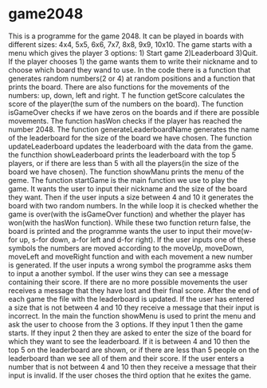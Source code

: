 # game2048

This is a programme for the game 2048. It can be played in boards with different sizes: 4x4, 5x5, 6x6, 7x7, 8x8, 9x9, 10x10.
The game starts with a menu which gives the player 3 options: 1) Start game 2)Leaderboard 3)Quit. If the player chooses 1) the game wants them to write their nickname and to choose which board they wand to use.
In the code there is a function that generates random numbers(2 or 4) at random positions and a function that prints the board. 
There are also functions for the movements of the numbers: up, down, left and right. T
he function getScore calculates the score of the player(the sum of the numbers on the board).
The function isGameOver checks if we have zeros on the boards and if there are possible movements.
The function hasWon checks if the player has reached the number 2048.
The function generateLeaderboardName generates the name of the leaderboard for the size of the board we have chosen.
The function updateLeaderboard updates the leaderboard with the data from the game.
the functhion showLeaderboard prints the leaderboard with the top 5 players, or if there are less than 5 with all the players(in the size of the board we have chosen).
The function showManu prints the menu of the geme.
The function startGame is the main function we use to play the game. It wants the user to input their nickname and the size of the board they want. Then if the user inputs a size between 4 and 10 it generates the board with two random numbers. In the while loop it is checked whether the game is over(with the isGameOver function) and whether the player has won(with the hasWon function). While these two function return false, the board is printed and the programme wants the user to input their move(w-for up, s-for down, a-for left and d-for right). If the user inputs one of these symbols the numbers are moved according to the moveUp, moveDown, moveLeft and moveRight function and with each movement a new number is generated. If the user inputs a wrong symbol the programme asks them to input a another symbol. If the user wins they can see a message containing their score. If there are no more possible movements the user receives a message that they have lost and their final score. After the end of each game the file with the leaderboard is updated. If the user has entered a size that is not between 4 and 10 they receive a message that their input is incorrect.
In the main the function showMenu is used to print the menu and ask the user to choose from the 3 options. If they input 1 then the game starts. If they input 2 then they are asked to enter the size of the board for which they want to see the leaderboard. If it is between 4 and 10 then the top 5 on the leaderboard are shown, or if there are less than 5 people on the leaderboard than we see all of them and their score. If the user enters a number that is not between 4 and 10 then they receive a message that their input is invalid. If the user choses the third option that he exites the game.
